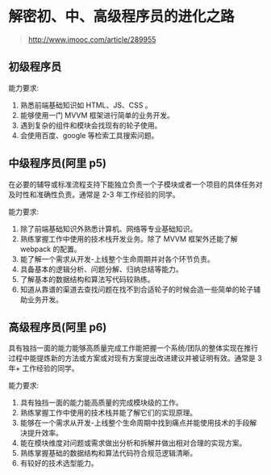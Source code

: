 # 解密初、中、高级程序员的进化之路
> http://www.imooc.com/article/289955

## 初级程序员
能力要求:
1. 熟悉前端基础知识如 HTML、JS、CSS 。
2. 能够使用一门 MVVM 框架进行简单的业务开发。
3. 遇到复杂的组件和模块会找现有的轮子使用。
4. 会使用百度、google 等检索工具搜索问题。

## 中级程序员(阿里 p5)
在必要的辅导或标准流程支持下能独立负责一个子模块或者一个项目的具体任务对及时性和准确性负责。通常是 2-3 年工作经验的同学。

能力要求:
1. 除了前端基础知识外熟悉计算机、网络等专业基础知识。
2. 熟练掌握工作中使用的技术栈开发业务。除了 MVVM 框架外还能了解 webpack 的配置。
3. 能了解一个需求从开发-上线整个生命周期并对各个环节负责。
4. 具备基本的逻辑分析、问题分解、归纳总结等能力。
5. 了解基本的数据结构和算法写代码较熟练。
6. 知道从靠谱的渠道去查找问题在找不到合适轮子的时候会造一些简单的轮子辅助业务开发。

## 高级程序员(阿里 p6)
具有独挡一面的能力能够高质量完成工作能把握一个系统/团队的整体实现在推行过程中能提炼新的方法或方案或对现有方案提出改进建议并被证明有效。通常是 3 年+ 工作经验的同学。

能力要求:
1. 具有独挡一面的能力能高质量的完成模块级的工作。
2. 熟练掌握工作中使用的技术栈并能了解它们的实现原理。
3. 能够在一个需求从开发-上线整个生命周期中找到痛点并能使用技术的手段解决提升效率。
4. 能在模块维度对问题或需求做出分析和拆解并做出相对合理的实现方案。
5. 熟练掌握基础的数据结构和算法代码符合规范逻辑清晰。
6. 有较好的技术选型能力。